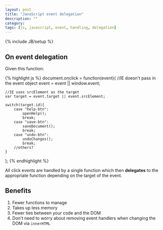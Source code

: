 ```yaml
---
layout: post
title: "JavaScript event delegation"
description: ""
category: 
tags: [js, javascript, event, handling, delegation]
---
```

{% include JB/setup %}

## On event delegation

Given this function:

{% highlight js %}
document.onclick = function(event){
    //IE doesn't pass in the event object
    event = event || window.event;
    
    //IE uses srcElement as the target
    var target = event.target || event.srcElement;    

    switch(target.id){
        case "help-btn":
            openHelp();
            break;
        case "save-btn":
            saveDocument();
            break;
        case "undo-btn":
            undoChanges();
            break;
        //others?
    }
};
{% endhighlight %}

All click events are handled by a single function which then __delegates__ to the appropriate function depending on the target of the event.

## Benefits

1. Fewer functions to manage
2. Takes up less memory
3. Fewer ties between your code and the DOM
4. Don't need to worry about removing event handlers when changing the DOM via `innerHTML`
